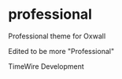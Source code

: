 # professional
Professional theme for Oxwall

Edited to be more "Professional"

TimeWire Development
